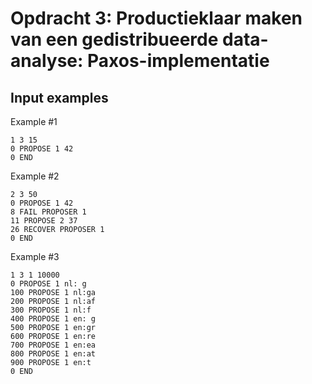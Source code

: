 # Opdracht 3: Productieklaar maken van een gedistribueerde data-analyse: Paxos-implementatie

## Input examples
Example #1
```
1 3 15
0 PROPOSE 1 42
0 END
```

Example #2
```
2 3 50
0 PROPOSE 1 42
8 FAIL PROPOSER 1
11 PROPOSE 2 37
26 RECOVER PROPOSER 1
0 END
```

Example #3
```
1 3 1 10000 
0 PROPOSE 1 nl: g
100 PROPOSE 1 nl:ga
200 PROPOSE 1 nl:af
300 PROPOSE 1 nl:f 
400 PROPOSE 1 en: g
500 PROPOSE 1 en:gr
600 PROPOSE 1 en:re
700 PROPOSE 1 en:ea
800 PROPOSE 1 en:at
900 PROPOSE 1 en:t 
0 END
```